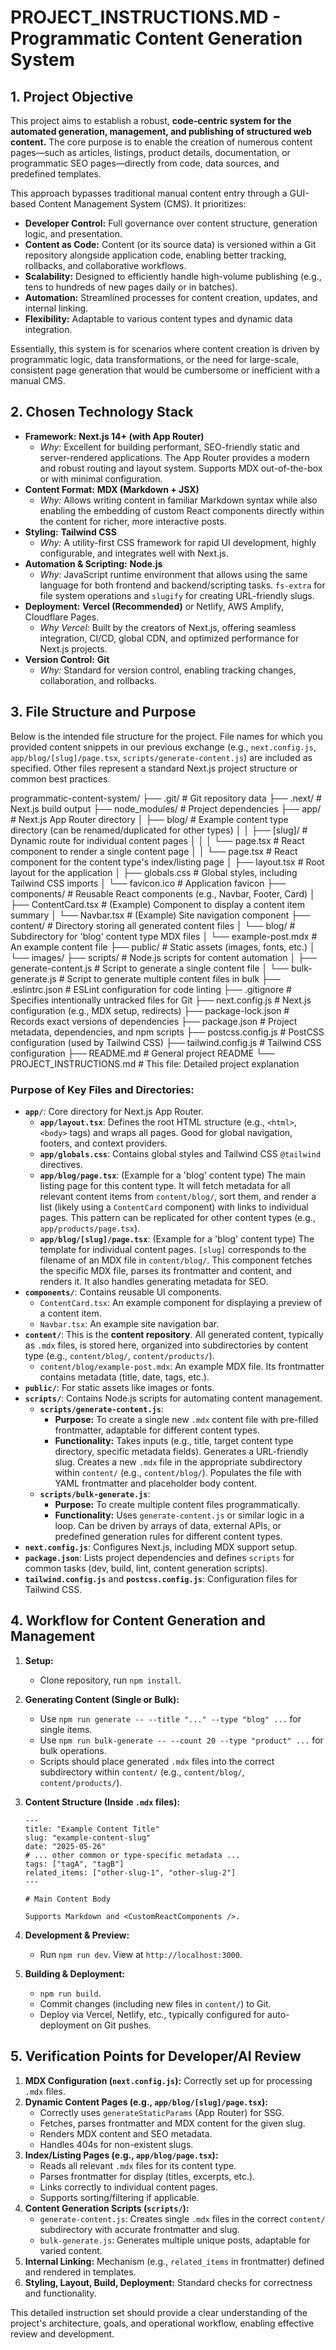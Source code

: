 # PROJECT_INSTRUCTIONS.MD - Programmatic Content Generation System

## 1. Project Objective

This project aims to establish a robust, **code-centric system for the automated generation, management, and publishing of structured web content.** The core purpose is to enable the creation of numerous content pages—such as articles, listings, product details, documentation, or programmatic SEO pages—directly from code, data sources, and predefined templates.

This approach bypasses traditional manual content entry through a GUI-based Content Management System (CMS). It prioritizes:

* **Developer Control:** Full governance over content structure, generation logic, and presentation.
* **Content as Code:** Content (or its source data) is versioned within a Git repository alongside application code, enabling better tracking, rollbacks, and collaborative workflows.
* **Scalability:** Designed to efficiently handle high-volume publishing (e.g., tens to hundreds of new pages daily or in batches).
* **Automation:** Streamlined processes for content creation, updates, and internal linking.
* **Flexibility:** Adaptable to various content types and dynamic data integration.

Essentially, this system is for scenarios where content creation is driven by programmatic logic, data transformations, or the need for large-scale, consistent page generation that would be cumbersome or inefficient with a manual CMS.

## 2. Chosen Technology Stack

* **Framework:** **Next.js 14+ (with App Router)**
    * *Why:* Excellent for building performant, SEO-friendly static and server-rendered applications. The App Router provides a modern and robust routing and layout system. Supports MDX out-of-the-box or with minimal configuration.
* **Content Format:** **MDX (Markdown + JSX)**
    * *Why:* Allows writing content in familiar Markdown syntax while also enabling the embedding of custom React components directly within the content for richer, more interactive posts.
* **Styling:** **Tailwind CSS**
    * *Why:* A utility-first CSS framework for rapid UI development, highly configurable, and integrates well with Next.js.
* **Automation & Scripting:** **Node.js**
    * *Why:* JavaScript runtime environment that allows using the same language for both frontend and backend/scripting tasks. `fs-extra` for file system operations and `slugify` for creating URL-friendly slugs.
* **Deployment:** **Vercel (Recommended)** or Netlify, AWS Amplify, Cloudflare Pages.
    * *Why Vercel:* Built by the creators of Next.js, offering seamless integration, CI/CD, global CDN, and optimized performance for Next.js projects.
* **Version Control:** **Git**
    * *Why:* Standard for version control, enabling tracking changes, collaboration, and rollbacks.

## 3. File Structure and Purpose

Below is the intended file structure for the project. File names for which you provided content snippets in our previous exchange (e.g., `next.config.js`, `app/blog/[slug]/page.tsx`, `scripts/generate-content.js`) are included as specified. Other files represent a standard Next.js project structure or common best practices.


programmatic-content-system/
├── .git/                   # Git repository data
├── .next/                  # Next.js build output
├── node_modules/           # Project dependencies
├── app/                    # Next.js App Router directory
│   ├── blog/               # Example content type directory (can be renamed/duplicated for other types)
│   │   ├── [slug]/         # Dynamic route for individual content pages
│   │   │   └── page.tsx    # React component to render a single content page
│   │   └── page.tsx        # React component for the content type's index/listing page
│   ├── layout.tsx          # Root layout for the application
│   ├── globals.css         # Global styles, including Tailwind CSS imports
│   └── favicon.ico         # Application favicon
├── components/             # Reusable React components (e.g., Navbar, Footer, Card)
│   ├── ContentCard.tsx     # (Example) Component to display a content item summary
│   └── Navbar.tsx          # (Example) Site navigation component
├── content/                # Directory storing all generated content files
│   └── blog/               # Subdirectory for 'blog' content type MDX files
│       └── example-post.mdx # An example content file
├── public/                 # Static assets (images, fonts, etc.)
│   └── images/
├── scripts/                # Node.js scripts for content automation
│   ├── generate-content.js # Script to generate a single content file
│   └── bulk-generate.js    # Script to generate multiple content files in bulk
├── .eslintrc.json          # ESLint configuration for code linting
├── .gitignore              # Specifies intentionally untracked files for Git
├── next.config.js          # Next.js configuration (e.g., MDX setup, redirects)
├── package-lock.json       # Records exact versions of dependencies
├── package.json            # Project metadata, dependencies, and npm scripts
├── postcss.config.js       # PostCSS configuration (used by Tailwind CSS)
├── tailwind.config.js      # Tailwind CSS configuration
├── README.md               # General project README
└── PROJECT_INSTRUCTIONS.md # This file: Detailed project explanation



### Purpose of Key Files and Directories:

* **`app/`**: Core directory for Next.js App Router.
    * **`app/layout.tsx`**: Defines the root HTML structure (e.g., `<html>`, `<body>` tags) and wraps all pages. Good for global navigation, footers, and context providers.
    * **`app/globals.css`**: Contains global styles and Tailwind CSS `@tailwind` directives.
    * **`app/blog/page.tsx`**: (Example for a 'blog' content type) The main listing page for this content type. It will fetch metadata for all relevant content items from `content/blog/`, sort them, and render a list (likely using a `ContentCard` component) with links to individual pages. This pattern can be replicated for other content types (e.g., `app/products/page.tsx`).
    * **`app/blog/[slug]/page.tsx`**: (Example for a 'blog' content type) The template for individual content pages. `[slug]` corresponds to the filename of an MDX file in `content/blog/`. This component fetches the specific MDX file, parses its frontmatter and content, and renders it. It also handles generating metadata for SEO.
* **`components/`**: Contains reusable UI components.
    * `ContentCard.tsx`: An example component for displaying a preview of a content item.
    * `Navbar.tsx`: An example site navigation bar.
* **`content/`**: This is the **content repository**. All generated content, typically as `.mdx` files, is stored here, organized into subdirectories by content type (e.g., `content/blog/`, `content/products/`).
    * `content/blog/example-post.mdx`: An example MDX file. Its frontmatter contains metadata (title, date, tags, etc.).
* **`public/`**: For static assets like images or fonts.
* **`scripts/`**: Contains Node.js scripts for automating content management.
    * **`scripts/generate-content.js`**:
        * **Purpose:** To create a single new `.mdx` content file with pre-filled frontmatter, adaptable for different content types.
        * **Functionality:** Takes inputs (e.g., title, target content type directory, specific metadata fields). Generates a URL-friendly slug. Creates a new `.mdx` file in the appropriate subdirectory within `content/` (e.g., `content/blog/`). Populates the file with YAML frontmatter and placeholder body content.
    * **`scripts/bulk-generate.js`**:
        * **Purpose:** To create multiple content files programmatically.
        * **Functionality:** Uses `generate-content.js` or similar logic in a loop. Can be driven by arrays of data, external APIs, or predefined generation rules for different content types.
* **`next.config.js`**: Configures Next.js, including MDX support setup.
* **`package.json`**: Lists project dependencies and defines `scripts` for common tasks (dev, build, lint, content generation scripts).
* **`tailwind.config.js`** and **`postcss.config.js`**: Configuration files for Tailwind CSS.

## 4. Workflow for Content Generation and Management

1.  **Setup:**
    * Clone repository, run `npm install`.

2.  **Generating Content (Single or Bulk):**
    * Use `npm run generate -- --title "..." --type "blog" ...` for single items.
    * Use `npm run bulk-generate -- --count 20 --type "product" ...` for bulk operations.
    * Scripts should place generated `.mdx` files into the correct subdirectory within `content/` (e.g., `content/blog/`, `content/products/`).

3.  **Content Structure (Inside `.mdx` files):**
    ```mdx
    ---
    title: "Example Content Title"
    slug: "example-content-slug"
    date: "2025-05-26"
    # ... other common or type-specific metadata ...
    tags: ["tagA", "tagB"]
    related_items: ["other-slug-1", "other-slug-2"]
    ---

    # Main Content Body

    Supports Markdown and <CustomReactComponents />.
    ```

4.  **Development & Preview:**
    * Run `npm run dev`. View at `http://localhost:3000`.

5.  **Building & Deployment:**
    * `npm run build`.
    * Commit changes (including new files in `content/`) to Git.
    * Deploy via Vercel, Netlify, etc., typically configured for auto-deployment on Git pushes.

## 5. Verification Points for Developer/AI Review

1.  **MDX Configuration (`next.config.js`):** Correctly set up for processing `.mdx` files.
2.  **Dynamic Content Pages (e.g., `app/blog/[slug]/page.tsx`):**
    * Correctly uses `generateStaticParams` (App Router) for SSG.
    * Fetches, parses frontmatter and MDX content for the given slug.
    * Renders MDX content and SEO metadata.
    * Handles 404s for non-existent slugs.
3.  **Index/Listing Pages (e.g., `app/blog/page.tsx`):**
    * Reads all relevant `.mdx` files for its content type.
    * Parses frontmatter for display (titles, excerpts, etc.).
    * Links correctly to individual content pages.
    * Supports sorting/filtering if applicable.
4.  **Content Generation Scripts (`scripts/`):**
    * `generate-content.js`: Creates single `.mdx` files in the correct `content/` subdirectory with accurate frontmatter and slug.
    * `bulk-generate.js`: Generates multiple unique posts, adaptable for varied content.
5.  **Internal Linking:** Mechanism (e.g., `related_items` in frontmatter) defined and rendered in templates.
6.  **Styling, Layout, Build, Deployment:** Standard checks for correctness and functionality.

This detailed instruction set should provide a clear understanding of the project's architecture, goals, and operational workflow, enabling effective review and development.